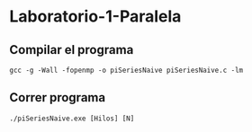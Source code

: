 # Laboratorio-1-Paralela

## Compilar el programa

```
gcc -g -Wall -fopenmp -o piSeriesNaive piSeriesNaive.c -lm
```

## Correr programa

```
./piSeriesNaive.exe [Hilos] [N]
```
